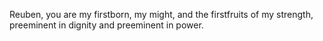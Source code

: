 Reuben, you are my firstborn, my might, and the firstfruits of my strength, preeminent in dignity and preeminent in power.
